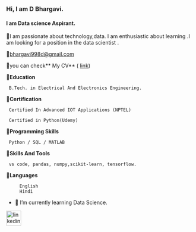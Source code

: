 ###  Hi, I am D Bhargavi.

#### I am Data science Aspirant.


👩I am passionate about technology,data. I am enthusiastic about learning .I am looking for a position in the data scientist .

📧bhargavi998d@gmail.com

📝you can check** My  CV** ( [link](https://www.dropbox.com/scl/fi/z05etw874ejgohmgp65xz/Bhargavi-CV-2.pdf?rlkey=5g79ag8n1r751go3vwt4uas8g&dl=0))

🔗**Education**

     B.Tech. in Electrical And Electronics Engineering.

🔗**Certification**

     Certified In Advanced IOT Applications (NPTEL) 
      
     Certified in Python(Udemy)

          
🔗**Programming Skills**

     Python / SQL / MATLAB

🔗**Skills And Tools**

     vs code, pandas, numpy,scikit-learn, tensorflow.

🔗**Languages**

         English
         Hindi

- 🔭 I’m currently learning Data Science.




[<img src='https://cdn.jsdelivr.net/npm/simple-icons@3.0.1/icons/linkedin.svg' alt='linkedin' height='40'>](https://www.linkedin.com/in/https://www.linkedin.com/in/d-bhargavi-a854b117a//)  


<!---
DReddyBhargavi/DReddyBhargavi is a ✨ special ✨ repository because its `README.md` (this file) appears on your GitHub profile.
You can click the Preview link to take a look at your changes.
--->
